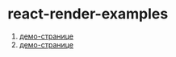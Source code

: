 # react-render-examples

1. [демо-странице](http://www.markdown-here.com/livedemo.html)
2. [демо-странице](http://www.markdown-here.com/livedemo.html)
